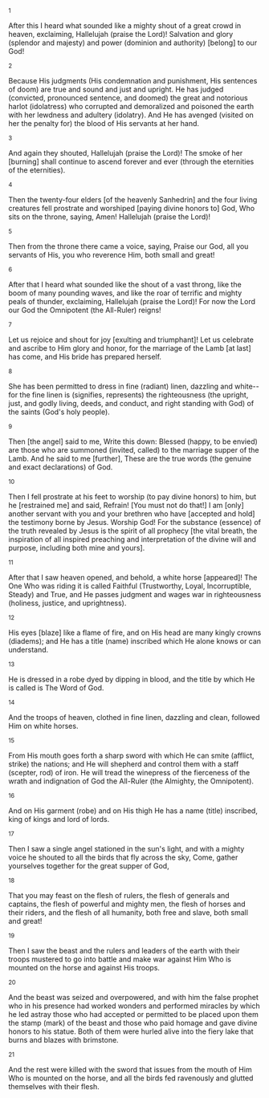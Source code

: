 <sup>1</sup> 

After this I heard what sounded like a mighty shout of a great crowd in heaven, exclaiming, Hallelujah (praise the Lord)! Salvation and glory (splendor and majesty) and power (dominion and authority) [belong] to our God! 

<sup>2</sup> 

Because His judgments (His condemnation and punishment, His sentences of doom) are true and sound and just and upright. He has judged (convicted, pronounced sentence, and doomed) the great and notorious harlot (idolatress) who corrupted and demoralized and poisoned the earth with her lewdness and adultery (idolatry). And He has avenged (visited on her the penalty for) the blood of His servants at her hand. 

<sup>3</sup> 

And again they shouted, Hallelujah (praise the Lord)! The smoke of her [burning] shall continue to ascend forever and ever (through the eternities of the eternities). 

<sup>4</sup> 

Then the twenty-four elders [of the heavenly Sanhedrin] and the four living creatures fell prostrate and worshiped [paying divine honors to] God, Who sits on the throne, saying, Amen! Hallelujah (praise the Lord)! 

<sup>5</sup> 

Then from the throne there came a voice, saying, Praise our God, all you servants of His, you who reverence Him, both small and great! 

<sup>6</sup> 

After that I heard what sounded like the shout of a vast throng, like the boom of many pounding waves, and like the roar of terrific and mighty peals of thunder, exclaiming, Hallelujah (praise the Lord)! For now the Lord our God the Omnipotent (the All-Ruler) reigns! 

<sup>7</sup> 

Let us rejoice and shout for joy [exulting and triumphant]! Let us celebrate and ascribe to Him glory and honor, for the marriage of the Lamb [at last] has come, and His bride has prepared herself. 

<sup>8</sup> 

She has been permitted to dress in fine (radiant) linen, dazzling and white--for the fine linen is (signifies, represents) the righteousness (the upright, just, and godly living, deeds, and conduct, and right standing with God) of the saints (God's holy people). 

<sup>9</sup> 

Then [the angel] said to me, Write this down: Blessed (happy, to be envied) are those who are summoned (invited, called) to the marriage supper of the Lamb. And he said to me [further], These are the true words (the genuine and exact declarations) of God. 

<sup>10</sup> 

Then I fell prostrate at his feet to worship (to pay divine honors) to him, but he [restrained me] and said, Refrain! [You must not do that!] I am [only] another servant with you and your brethren who have [accepted and hold] the testimony borne by Jesus. Worship God! For the substance (essence) of the truth revealed by Jesus is the spirit of all prophecy [the vital breath, the inspiration of all inspired preaching and interpretation of the divine will and purpose, including both mine and yours]. 

<sup>11</sup> 

After that I saw heaven opened, and behold, a white horse [appeared]! The One Who was riding it is called Faithful (Trustworthy, Loyal, Incorruptible, Steady) and True, and He passes judgment and wages war in righteousness (holiness, justice, and uprightness). 

<sup>12</sup> 

His eyes [blaze] like a flame of fire, and on His head are many kingly crowns (diadems); and He has a title (name) inscribed which He alone knows or can understand. 

<sup>13</sup> 

He is dressed in a robe dyed by dipping in blood, and the title by which He is called is The Word of God. 

<sup>14</sup> 

And the troops of heaven, clothed in fine linen, dazzling and clean, followed Him on white horses. 

<sup>15</sup> 

From His mouth goes forth a sharp sword with which He can smite (afflict, strike) the nations; and He will shepherd and control them with a staff (scepter, rod) of iron. He will tread the winepress of the fierceness of the wrath and indignation of God the All-Ruler (the Almighty, the Omnipotent). 

<sup>16</sup> 

And on His garment (robe) and on His thigh He has a name (title) inscribed, king of kings and lord of lords. 

<sup>17</sup> 

Then I saw a single angel stationed in the sun's light, and with a mighty voice he shouted to all the birds that fly across the sky, Come, gather yourselves together for the great supper of God, 

<sup>18</sup> 

That you may feast on the flesh of rulers, the flesh of generals and captains, the flesh of powerful and mighty men, the flesh of horses and their riders, and the flesh of all humanity, both free and slave, both small and great! 

<sup>19</sup> 

Then I saw the beast and the rulers and leaders of the earth with their troops mustered to go into battle and make war against Him Who is mounted on the horse and against His troops. 

<sup>20</sup> 

And the beast was seized and overpowered, and with him the false prophet who in his presence had worked wonders and performed miracles by which he led astray those who had accepted or permitted to be placed upon them the stamp (mark) of the beast and those who paid homage and gave divine honors to his statue. Both of them were hurled alive into the fiery lake that burns and blazes with brimstone. 

<sup>21</sup> 

And the rest were killed with the sword that issues from the mouth of Him Who is mounted on the horse, and all the birds fed ravenously and glutted themselves with their flesh.